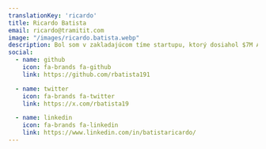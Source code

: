 ```yaml
---
translationKey: 'ricardo'
title: Ricardo Batista
email: ricardo@tramitit.com
image: "/images/ricardo.batista.webp"
description: Bol som v zakladajúcom tíme startupu, ktorý dosiahol $7M ARR, a pôsobil som ako GM pre španielskeho jednorožca ($65M ARR pod mojím vedením)
social:
  - name: github
    icon: fa-brands fa-github
    link: https://github.com/rbatista191

  - name: twitter
    icon: fa-brands fa-twitter
    link: https://x.com/rbatista19

  - name: linkedin
    icon: fa-brands fa-linkedin
    link: https://www.linkedin.com/in/batistaricardo/
---
```

